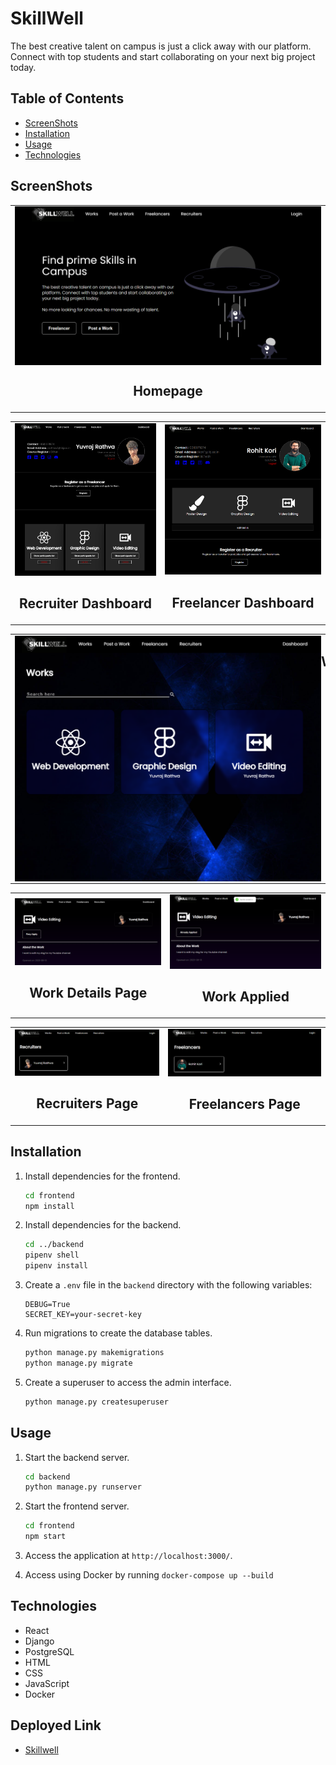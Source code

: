 # SkillWell
The best creative talent on campus is just a click away with our platform. Connect with top students and start collaborating on your next big project today.

## Table of Contents

- [ScreenShots](#screenshots)
- [Installation](#installation)
- [Usage](#usage)
- [Technologies](#technologies)

## ScreenShots
<table>
   <tr>
      <td>
         <div style="display: flex; flex-direction: column;" align="center">
            <img src="./ScreenShots/Homepage.png"/>
            <h2>Homepage</span>
         </div>
      </td>
   </tr>
</table>
<table>
   <tr>
      <td>
         <div align="center">
            <img src="./ScreenShots/RecruiterDashboard.png" />
            <h2>Recruiter Dashboard</h2>
         </div>
      </td>
      <td>
         <div align="center">
            <img src="./ScreenShots/FreelancerDashboard.png" />
            <h2>Freelancer Dashboard</h2>
         </div>
      </td>
   </tr>
</table>
<table>
   <tr>
      <td>
         <div style="display: flex; flex-direction: row;" align="center">
            <img src="./ScreenShots/WorksPage.png" />
            <h2>Works Page</h2>
         </div>
      </td>
   </tr>
</table>
<table>
   <tr>
      <td>
         <div align="center">
            <img src="./ScreenShots/WorkDetailsPage.png" />
            <h2>Work Details Page</h2>
         </div>
      </td>
      <td>
         <div align="center">
            <img src="./ScreenShots/WorkApplied.png" />
            <h2>Work Applied</h2>
         </div>
      </td>
   </tr>
</table>
<table>
   <tr>
      <td>
         <div align="center">
            <img src="./ScreenShots/RecruitersPage.png" />
            <h2>Recruiters Page</h2>
         </div>
      </td>
      <td>
         <div align="center">
            <img src="./ScreenShots/FreelancerPage.png" />
            <h2>Freelancers Page</h2>
         </div>
      </td>
   </tr>
</table>

## Installation

1. Install dependencies for the frontend.
   ```sh
   cd frontend
   npm install
   ```
2. Install dependencies for the backend.
   ```sh
   cd ../backend
   pipenv shell
   pipenv install
   ```
3. Create a `.env` file in the `backend` directory with the following variables:
   ```
   DEBUG=True
   SECRET_KEY=your-secret-key
   ```
4. Run migrations to create the database tables.
   ```sh
   python manage.py makemigrations
   python manage.py migrate
   ```
5. Create a superuser to access the admin interface.
   ```sh
   python manage.py createsuperuser
   ```

## Usage

1. Start the backend server.
   ```sh
   cd backend
   python manage.py runserver
   ```
2. Start the frontend server.
   ```sh
   cd frontend
   npm start
   ```
3. Access the application at `http://localhost:3000/`.

4. Access using Docker by running
   `docker-compose up --build`

## Technologies

- React
- Django
- PostgreSQL
- HTML
- CSS
- JavaScript
- Docker

## Deployed Link

- [Skillwell](https://skillwell.vercel.app/)
